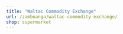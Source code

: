 ```yaml
---
title: "Waltac Commodity Exchange"
url: /zamboanga/waltac-commodity-exchange/
shop: supermarket
---
```

